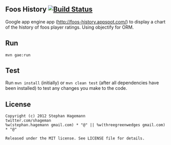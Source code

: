 ## Foos History [![Build Status](https://secure.travis-ci.org/shageman/foos_history.png)](https://secure.travis-ci.org/shageman/foos_history)
Google app engine app (http://foos-history.appspot.com/) to display a chart of the history of foos player ratings. Using objectify for ORM.

## Run
`mvn gae:run`

## Test
Run `mvn install` (initially) or `mvn clean test` (after all dependencies have been installed) to test any changes you make to the code.


## License

    Copyright (c) 2012 Stephan Hagemann
    twitter.com/shageman
    %w(stephan.hagemann gmail.com) * "@" || %w(threegreenwedges gmail.com) * "@"

    Released under the MIT license. See LICENSE file for details.
